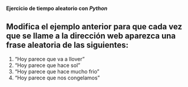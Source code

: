 #### Ejercicio de tiempo aleatorio con *Python*

Modifica el ejemplo anterior para que cada vez que se llame a la dirección web aparezca una frase aleatoria de las siguientes:
------------------
1. “Hoy parece que va a llover”
2. “Hoy parece que hace sol”
3. “Hoy parece que hace mucho frio”
4. “Hoy parece que nos congelamos”
